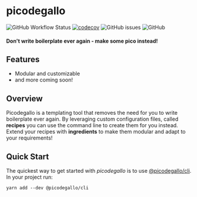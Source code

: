 # picodegallo

![GitHub Workflow Status](https://img.shields.io/github/workflow/status/dmeents/picodegallo/main?style=flat)
[![codecov](https://codecov.io/gh/dmeents/picodegallo/branch/main/graph/badge.svg?token=HA45KDZNAK)](https://codecov.io/gh/dmeents/picodegallo)
![GitHub issues](https://img.shields.io/github/issues/dmeents/picodegallo?style=flat)
![GitHub](https://img.shields.io/github/license/dmeents/picodegallo?style=flat)

#### Don't write boilerplate ever again - make some pico instead!

## Features

- Modular and customizable
- and more coming soon!

## Overview

Picodegallo is a templating tool that removes the need for you to write boilerplate ever again. By leveraging custom
configuration files, called **recipes** you can use the command line to create them for you instead. Extend your recipes
with **ingredients** to make them modular and adapt to your requirements!

## Quick Start

The quickest way to get started with _picodegallo_ is to use [@picodegallo/cli](packages/cli/README.md). In your project
run:

```shell
yarn add --dev @picodegallo/cli
```
